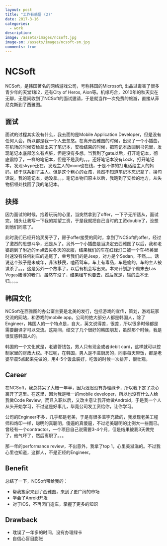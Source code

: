 ```yaml
---
layout: post
title: "工作有感悟 (2)"
date: 2017-3-16
categories:
  - work
description: 
image: /assets/images/ncsoft.jpg
image-sm: /assets/images/ncsoft-sm.jpg
comments: true
---
```



# NCSoft

NCSoft，是韩国著名的网络游戏公司，号称韩国的Microsoft, 出品过毒害了很多青少年的天堂1和2，还有City of Heros, Aion等。机缘巧合，2010年的秋天实在无聊，无意间收到了NCSoft的面试邀请，于是就当作一次免费的旅游，直接从菲尼克斯到了西雅图。

## 面试
面试的过程其实没有什么，我去面的是Mobile Application Developer，但是没有任何人会，所以都是我一个人去忽悠。在离开西雅图的时候，出现了一个小插曲，在机场的时候安检拿出来了笔记本，安检结束的时候，把笔记本放回到书包里，发现笔记本底部怎么有点脏，但是没有多想。当我到了gate以后，打开笔记本，彻底震惊了，一样的笔记本，但是不是我的。。。还好笔记本没有Lock，打开笔记本，发现skype还在，发现主人的mom也在线，于是不停的打电话给主人的妈妈，终于联系到了主人。但是这个粗心的女孩，竟然不知道笔记本忘记拿了，换句话说，我的笔记本，她没拿。。。笔记本物归原主以后，我跑到了安检的地方，从失物招领处找回了我的笔记本。

## 抉择
因为面试的时候，抱着玩玩的心里，当突然拿到了offer，一下子无所适从，面试完，猎头让我写一下我的期望工资，于是我就把自己当时的工资double了，没想到他们同意了。

此时我们已经开始买房子了，房子offer接受的同时，拿到了NCSoft的offer，经过了激烈的思想斗争，还是从了。另外一个小插曲是当决定去西雅图了以后，我和老婆跑到了附近的mall去买冬天的衣服，结果我们的车在红绿灯口被一个车45英里时速没有任何刹车的追尾了，幸亏我们的是Jeep，对方是个Sedan，不然。。。话说这个孩子是未成年，非法移民，嗑药驾车，车上有毒品，车是偷的，车的主人被谋杀了。。。这是另外一个故事了，以后有机会写出来。本来计划那个周末去Las Vegas赌博的我们，虽然车没了，结果租车也要去，然后就是，输的血本无归。。。。

## 韩国文化
NCSoft在西雅图的办公室主要是北美的发行，包括游戏的宣传，策划，游戏玩家交流的网站，和游戏的mobile app。公司的绝大部分人都是韩国人，除了Engineer，韩国人的一个特点是，自大，英文说得差，很差，所以很多时候都是需要翻译才可以交流。这期间，结交了几个很好的韩国朋友，虽然那个时候，我是很反感韩国人的。

韩国的一个文化就是，老婆管钱包，男人只有现金或者debit card，这样就可以控制家里的财政大权。不过呢，在韩国，男人是不进厨房的，同事每天带饭，都是老婆早晨5点起来先做的，用4-5个饭盒装好，吃饭的时候一次排开，很壮观。

## Career
在NCSoft，我总共呆了大概一年半，因为迟迟没有办理绿卡，所以我下定了决心离开了这里。在这里，因为我是唯一的mobile developer，所以也没有什么人给我做Code Review，而且入职以后，又改主意让我开始做Android，于是我一个人从头开始学习，不过这是好事儿，毕竟公司发工资给你，让你学习。

公司的Engineer不多，几乎都是老美，于是有很多滥竽充数的，我发现老美工程师和烙印一样，聪明的真聪明，傻逼的真傻逼，不过老美聪明的比例大一些而已。曾经有一个contractor，一个项目自己说需要3-4个月，但是结果被我3天做完了，他气坏了，然后离职了。。。

那一年的performance review，不出意外，我拿了top 1，心里美滋滋的。不过我心里也知道，这群人，不是正经的Engineer。

## Benefit 
总结了一下，NCSoft带给我的：

* 帮我搬家来到了西雅图，来到了更广阔的市场
* 学会了Anroid开发
* 对于iOS，不再闭门造车，掌握了更多的知识

## Drawback

* 耽误了一年多的时间，没有办理绿卡
* 自信心盲目膨胀

